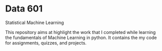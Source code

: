 # Data 601
Statistical Machine Learning

This repository aims at highlight the work that I completed while learning the fundamentals of Machine Learning in python. It contains the my code for assignments, quizzes, and projects.
